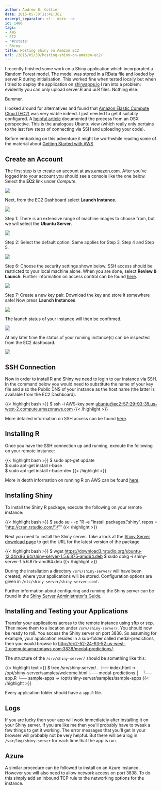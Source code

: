 ```yaml
---
author: Andrew B. Collier
date: 2015-05-30T11:41:36Z
excerpt_separator: <!-- more -->
id: 1466
tags:
- AWS
- EC2
- '#rstats'
- Shiny
title: Hosting Shiny on Amazon EC2
url: /2015/05/30/hosting-shiny-on-amazon-ec2/
---
```


<!--
NEW INFORMATION:

https://deanattali.com/2015/05/09/setup-rstudio-shiny-server-digital-ocean/
-->

I recently finished some work on a Shiny application which incorporated a Random Forest model. The model was stored in a RData file and loaded by server.R during initialisation. This worked fine when tested locally but when I tried to deploy the application on [shinyapps.io](https://www.shinyapps.io/) I ran into a problem: evidently you can only upload server.R and ui.R files. Nothing else.

<!--more-->

Bummer.

I looked around for alternatives and found that [Amazon Elastic Compute Cloud (EC2)](http://en.wikipedia.org/wiki/Amazon_Elastic_Compute_Cloud) was very viable indeed. I just needed to get it suitably configured. A [helpful article](http://www.numbrcrunch.com/blog/how-to-host-your-shiny-app-on-amazon-ec2-for-mac-osx) documented the process from an OSX perspective. This is the analogous Ubuntu view (which really only pertains to the last few steps of connecting via SSH and uploading your code).

Before embarking on this adventure it might be worthwhile reading some of the material about [Getting Started with AWS](http://aws.amazon.com/documentation/gettingstarted/).

## Create an Account

The first step is to create an account at [aws.amazon.com](http://aws.amazon.com). After you've logged into your account you should see a console like the one below. Select the **EC2** link under _Compute_.

<img src="/img/2015/05/AWS-Management-Console-002.bmp.png">

Next, from the EC2 Dashboard select **Launch Instance**.

<img src="/img/2015/05/EC2-Management-Console-003.bmp.png">

Step 1: There is an extensive range of machine images to choose from, but we will select the **Ubuntu Server**.

<img src="/img/2015/05/EC2-Management-Console-004.bmp.png">

Step 2: Select the default option. Same applies for Step 3, Step 4 and Step 5.

<img src="/img/2015/05/EC2-Management-Console-005.bmp.png">

Step 6: Choose the security settings shown below. SSH access should be restricted to your local machine alone. When you are done, select **Review & Launch**. Further information on access control can be found [here](http://docs.aws.amazon.com/AWSEC2/latest/UserGuide/authorizing-access-to-an-instance.html).

<img src="/img/2015/05/EC2-Management-Console-007.bmp.png">

Step 7: Create a new key pair. Download the key and store it somewhere safe! Now press **Launch Instances**.

<img src="/img/2015/05/EC2-Management-Console-008.bmp.png">

The launch status of your instance will then be confirmed.

<img src="/img/2015/05/EC2-Management-Console-009.bmp.png">

At any later time the status of your running instance(s) can be inspected from the EC2 dashboard.

<img src="/img/2015/05/EC2-Management-Console-010.bmp.png">

## SSH Connection

Now in order to install R and Shiny we need to login to our instance via SSH. In the command below you would need to substitute the name of your key file and also the Public DNS of your instance as the host name (the latter is available from the EC2 Dashboard).

{{< highlight bash >}}
$ ssh -i AWS-key.pem ubuntu@ec2-57-29-93-35.us-west-2.compute.amazonaws.com
{{< /highlight >}}

More detailed information on SSH access can be found [here](http://docs.aws.amazon.com/AWSEC2/latest/UserGuide/AccessingInstancesLinux.html).

## Installing R

Once you have the SSH connection up and running, execute the following on your remote instance:

{{< highlight bash >}}
$ sudo apt-get update  
$ sudo apt-get install r-base  
$ sudo apt-get install r-base-dev
{{< /highlight >}}

More in depth information on running R on AWS can be found [here](http://blogs.aws.amazon.com/bigdata/post/Tx3IJSB6BMHWZE5/Running-R-on-AWS).

## Installing Shiny

To install the Shiny R package, execute the following on your remote instance:

{{< highlight bash >}}
$ sudo su - -c "R -e \"install.packages('shiny', repos = 'http://cran.rstudio.com/')\""
{{< /highlight >}}

Next you need to install the Shiny server. Take a look at the [Shiny Server download page](https://www.rstudio.com/products/shiny/download-server/) to get the URL for the latest version of the package.

{{< highlight bash >}}
$ wget https://download3.rstudio.org/ubuntu-12.04/x86_64/shiny-server-1.5.6.875-amd64.deb
$ sudo dpkg -i shiny-server-1.5.6.875-amd64.deb
{{< /highlight >}}
  
During the installation a directory `/srv/shiny-server/` will have been created, where your applications will be stored. Configuration options are given in `/etc/shiny-server/shiny-server.conf`.

Further information about configuring and running the Shiny server can be found in the [Shiny Server Administrator's Guide](http://docs.rstudio.com/shiny-server/).

## Installing and Testing your Applications

Transfer your applications across to the remote instance using sftp or scp. Then move them to a location under `/srv/shiny-server/`. You should now be ready to roll. You access the Shiny server on port 3838. So assuming for example, your application resides in a sub-folder called medal-predictions, then you would browse to <http://ec2-52-24-93-52.us-west-2.compute.amazonaws.com:3838/medal-predictions/>.

The structure of the `/srv/shiny-server/` should be something like this:

{{< highlight text >}}
$ tree /srv/shiny-server/
.
├── index.html -> /opt/shiny-server/samples/welcome.html
├── medal-predictions
│   └── app.R
└── sample-apps -> /opt/shiny-server/samples/sample-apps
{{< /highlight >}}

Every application folder should have a `app.R` file.

## Logs

If you are lucky then your app will work immediately after installing it on your Shiny server. If you are like me then you'll probably have to tweak a few things to get it working. The error messages that you'll get in your browser will probably not be very helpful. But there will be a log in `/var/log/shiny-server` for each time that the app is run.

## Azure

A similar procedure can be followed to install on an Azure instance. However you will also need to allow network access on port 3838. To do this simply add an inbound TCP rule to the networking options for the instance.
